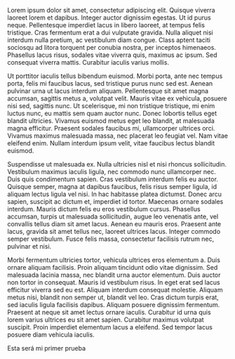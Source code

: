 Lorem ipsum dolor sit amet, consectetur adipiscing elit. Quisque viverra laoreet lorem et dapibus. Integer auctor dignissim egestas. Ut id purus neque. Pellentesque imperdiet lacus in libero laoreet, at tempus felis tristique. Cras fermentum erat a dui vulputate gravida. Nulla aliquet nisi interdum nulla pretium, ac vestibulum diam congue. Class aptent taciti sociosqu ad litora torquent per conubia nostra, per inceptos himenaeos. Phasellus lacus risus, sodales vitae viverra quis, maximus ac ipsum. Sed consequat viverra mattis. Curabitur iaculis varius mollis.

Ut porttitor iaculis tellus bibendum euismod. Morbi porta, ante nec tempus porta, felis mi faucibus lacus, sed tristique purus nunc sed est. Aenean pulvinar urna ut lacus interdum aliquam. Pellentesque sit amet magna accumsan, sagittis metus a, volutpat velit. Mauris vitae ex vehicula, posuere nisi sed, sagittis nunc. Ut scelerisque, mi non tristique tristique, mi enim luctus nunc, eu mattis sem quam auctor nunc. Donec lobortis tellus eget blandit ultricies. Vivamus euismod metus eget leo blandit, at malesuada magna efficitur. Praesent sodales faucibus mi, ullamcorper ultrices orci. Vivamus maximus malesuada massa, nec placerat leo feugiat vel. Nam vitae eleifend enim. Nullam interdum ipsum velit, vitae faucibus lectus blandit euismod.

Suspendisse ut malesuada ex. Nulla ultricies nisl et nisi rhoncus sollicitudin. Vestibulum maximus iaculis ligula, nec commodo nunc ullamcorper nec. Duis quis condimentum sapien. Cras vestibulum interdum felis eu auctor. Quisque semper, magna at dapibus faucibus, felis risus semper ligula, id aliquam lectus ligula vel nisi. In hac habitasse platea dictumst. Donec arcu sapien, suscipit ac dictum et, imperdiet id tortor. Maecenas ornare sodales interdum. Mauris dictum felis eu eros vestibulum cursus. Phasellus accumsan, turpis ut malesuada sollicitudin, augue leo venenatis ante, vel convallis tellus diam sit amet lacus. Aenean eu mauris eros. Praesent ante lacus, gravida sit amet tellus nec, laoreet ultrices lacus. Integer commodo semper vestibulum. Fusce felis massa, consectetur facilisis rutrum nec, pulvinar et nisi.

Morbi fermentum ultricies tortor, vehicula ultrices eros elementum a. Duis ornare aliquam facilisis. Proin aliquam tincidunt odio vitae dignissim. Sed malesuada lacinia massa, nec blandit urna auctor elementum. Duis auctor non tortor in consequat. Mauris id vestibulum risus. In eget erat sed lacus efficitur viverra sed eu est. Aliquam interdum consequat molestie. Aliquam metus nisi, blandit non semper ut, blandit vel leo. Cras dictum turpis erat, sed iaculis ligula facilisis dapibus. Aliquam posuere dignissim fermentum. Praesent at neque sit amet lectus ornare iaculis. Curabitur id urna quis lorem varius ultrices eu sit amet sapien. Curabitur maximus volutpat suscipit. Proin imperdiet elementum lacus a eleifend. Sed tempor lacus posuere diam vehicula iaculis.

Esta será mi primer prueba